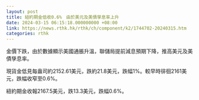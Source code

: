 ```yaml
---
layout: post
title: 紐約期金低收0.6%　由於美元及美債孳息率上升
date: 2024-03-15 06:15:18.000000000 +08:00
link: https://news.rthk.hk/rthk/ch/component/k2/1744702-20240315.htm
categories: rthk
---
```


金價下跌，由於數據顯示美國通脹升溫，聯儲局提前減息預期下降，推高美元及美債孳息率。

現貨金低見每盎司約2152.61美元，跌約21.8美元，跌幅1%。較早時徘徊2161美元，跌幅收窄至0.6%。

紐約期金收報2167.5美元，跌13.3美元，跌幅0.6%。
